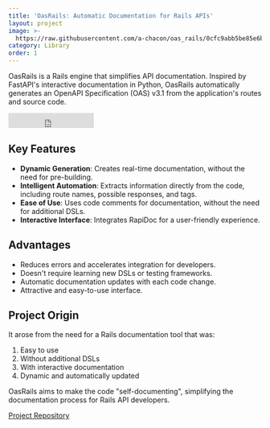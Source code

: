 ```yaml
---
title: 'OasRails: Automatic Documentation for Rails APIs'
layout: project
image: >-
  https://raw.githubusercontent.com/a-chacon/oas_rails/0cfc9abb5be85e6bb3fc4669e29372be8f80a276/oas_rails_ui.png
category: Library
order: 1
---
```

OasRails is a Rails engine that simplifies API documentation. Inspired by FastAPI's interactive documentation in Python, OasRails automatically generates an OpenAPI Specification (OAS) v3.1 from the application's routes and source code.

<iframe src="https://ghbtns.com/github-btn.html?user=a-chacon&repo=oas_rails&type=star&count=false&size=large" frameborder="0" scrolling="0" width="170" height="30" title="GitHub"></iframe>

## Key Features

- **Dynamic Generation**: Creates real-time documentation, without the need for pre-building.
- **Intelligent Automation**: Extracts information directly from the code, including route names, possible responses, and tags.
- **Ease of Use**: Uses code comments for documentation, without the need for additional DSLs.
- **Interactive Interface**: Integrates RapiDoc for a user-friendly experience.

## Advantages

- Reduces errors and accelerates integration for developers.
- Doesn't require learning new DSLs or testing frameworks.
- Automatic documentation updates with each code change.
- Attractive and easy-to-use interface.

## Project Origin

It arose from the need for a Rails documentation tool that was:

1. Easy to use
2. Without additional DSLs
3. With interactive documentation
4. Dynamic and automatically updated

OasRails aims to make the code "self-documenting", simplifying the documentation process for Rails API developers.

[Project Repository](https://github.com/a-chacon/oas_rails)

